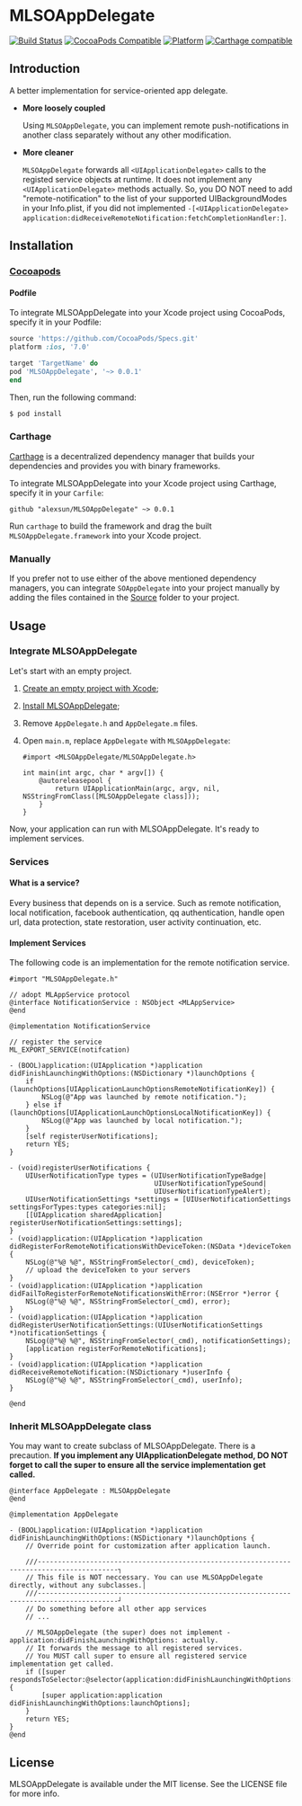 # MLSOAppDelegate

[![Build Status](https://travis-ci.org/alexsun/MLSOAppDelegate.svg)](https://travis-ci.org/alexsun/MLSOAppDelegate)
[![CocoaPods Compatible](https://img.shields.io/cocoapods/v/MLSOAppDelegate.svg)](https://img.shields.io/cocoapods/v/MLSOAppDelegate.svg)
[![Platform](https://img.shields.io/cocoapods/p/MLSOAppDelegate.svg?style=flat)](http://cocoadocs.org/docsets/MLSOAppDelegate)
[![Carthage compatible](https://img.shields.io/badge/Carthage-compatible-4BC51D.svg?style=flat)](https://github.com/Carthage/Carthage)

## Introduction

A better implementation for service-oriented app delegate.

- **More loosely coupled** 

    Using `MLSOAppDelegate`, you can implement remote push-notifications in another class separately without any other modification.

- **More cleaner**

    `MLSOAppDelegate` forwards all `<UIApplicationDelegate>` calls to the registed service objects at runtime. It does not implement any `<UIApplicationDelegate>` methods actually. So, you DO NOT need to add "remote-notification" to the list of 
your supported UIBackgroundModes in your Info.plist, if you did not implemented `-[<UIApplicationDelegate> application:didReceiveRemoteNotification:fetchCompletionHandler:]`.

<a id="installation"></a>
## Installation

### [Cocoapods](https://cocoapods.org/)

#### Podfile

To integrate MLSOAppDelegate into your Xcode project using CocoaPods, specify it in your Podfile:

```ruby
source 'https://github.com/CocoaPods/Specs.git'
platform :ios, '7.0'

target 'TargetName' do
pod 'MLSOAppDelegate', '~> 0.0.1'
end
```

Then, run the following command:

```bash
$ pod install
```

### Carthage

[Carthage](https://github.com/Carthage/Carthage) is a decentralized dependency manager that builds your dependencies and provides you with binary frameworks.

To integrate MLSOAppDelegate into your Xcode project using Carthage, specify it in your `Carfile`:

```ogdl
github "alexsun/MLSOAppDelegate" ~> 0.0.1 
```

Run `carthage` to build the framework and drag the built `MLSOAppDelegate.framework` into your Xcode project.

### Manually

If you prefer not to use either of the above mentioned dependency managers, you can integrate `SOAppDelegate` into your project manually by adding the files contained in the [Source](https://github.com/alexsun/MLSOAppDelegate/tree/master/Source) folder to your project.

## Usage

### Integrate MLSOAppDelegate

Let's start with an empty project.

1. [Create an empty project with Xcode](https://developer.apple.com/library/mac/recipes/xcode_help-structure_navigator/articles/Creating_a_Project.html);

2. [Install MLSOAppDelegate](#installation);

3. Remove `AppDelegate.h` and `AppDelegate.m` files.

4. Open `main.m`, replace `AppDelegate` with `MLSOAppDelegate`:

    ```objc
    #import <MLSOAppDelegate/MLSOAppDelegate.h>
    
    int main(int argc, char * argv[]) {
        @autoreleasepool {
            return UIApplicationMain(argc, argv, nil, NSStringFromClass([MLSOAppDelegate class]));
        }
    }
    ```
    
Now, your application can run with MLSOAppDelegate. It's ready to implement services.

### Services

#### What is a service?

Every business that depends on <UIApplicationDelegate> is a service. Such as remote notification, local notification, facebook authentication, qq authentication, handle open url, data protection, state restoration, user activity continuation, etc.

#### Implement Services

The following code is an implementation for the remote notification service.

```objc
#import "MLSOAppDelegate.h"

// adopt MLAppService protocol
@interface NotificationService : NSObject <MLAppService>
@end

@implementation NotificationService

// register the service
ML_EXPORT_SERVICE(notifcation)

- (BOOL)application:(UIApplication *)application didFinishLaunchingWithOptions:(NSDictionary *)launchOptions {
    if (launchOptions[UIApplicationLaunchOptionsRemoteNotificationKey]) {
        NSLog(@"App was launched by remote notification.");
    } else if (launchOptions[UIApplicationLaunchOptionsLocalNotificationKey]) {
        NSLog(@"App was launched by local notification.");
    }
    [self registerUserNotifications];
    return YES;
}

- (void)registerUserNotifications {
    UIUserNotificationType types = (UIUserNotificationTypeBadge|
                                    UIUserNotificationTypeSound|
                                    UIUserNotificationTypeAlert);
    UIUserNotificationSettings *settings = [UIUserNotificationSettings settingsForTypes:types categories:nil];
    [[UIApplication sharedApplication] registerUserNotificationSettings:settings];
}
- (void)application:(UIApplication *)application didRegisterForRemoteNotificationsWithDeviceToken:(NSData *)deviceToken {
    NSLog(@"%@ %@", NSStringFromSelector(_cmd), deviceToken);
    // upload the deviceToken to your servers
}
- (void)application:(UIApplication *)application didFailToRegisterForRemoteNotificationsWithError:(NSError *)error {
    NSLog(@"%@ %@", NSStringFromSelector(_cmd), error);
}
- (void)application:(UIApplication *)application didRegisterUserNotificationSettings:(UIUserNotificationSettings *)notificationSettings {
    NSLog(@"%@ %@", NSStringFromSelector(_cmd), notificationSettings);
    [application registerForRemoteNotifications];
}
- (void)application:(UIApplication *)application didReceiveRemoteNotification:(NSDictionary *)userInfo {
    NSLog(@"%@ %@", NSStringFromSelector(_cmd), userInfo);
}

@end
```

### Inherit MLSOAppDelegate class

You may want to create subclass of MLSOAppDelegate. There is a precaution. **If you implement any UIApplicationDelegate method, DO NOT forget to call the super to ensure all the service implementation get called.**

```objc
@interface AppDelegate : MLSOAppDelegate
@end

@implementation AppDelegate

- (BOOL)application:(UIApplication *)application didFinishLaunchingWithOptions:(NSDictionary *)launchOptions {
    // Override point for customization after application launch.
    
    ///------------------------------------------------------------------------------------------┐
    // This file is NOT neccessary. You can use MLSOAppDelegate directly, without any subclasses.│
    ///------------------------------------------------------------------------------------------┘
    // Do something before all other app services
    // ...
    
    // MLSOAppDelegate (the super) does not implement -application:didFinishLaunchingWithOptions: actually.
    // It forwards the message to all registered services.
    // You MUST call super to ensure all registered service implementation get called.
    if ([super respondsToSelector:@selector(application:didFinishLaunchingWithOptions:)]) {
        [super application:application didFinishLaunchingWithOptions:launchOptions];
    }
    return YES;
}
@end
```

## License

MLSOAppDelegate is available under the MIT license. See the LICENSE file for more info.

